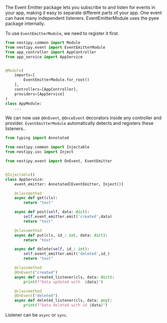 The Event Emitter package lets you subscribe to and listen for events in your app, making it easy to separate different parts of your app. One event can have many independent listeners. EventEmitterModule uses the pyee package internally.

To use `EventEmitterModule`, we need to register it first.
```python
from nestipy.common import Module
from nestipy.event import EventEmitterModule
from app_controller import AppController
from app_service import AppService


@Module(
    imports=[
        EventEmitterModule.for_root()
    ],
    controllers=[AppController],
    providers=[AppService]
)
class AppModule:
    ...
```
We can now use `@OnEvent`, `@OnceEvent`  decorators inside any controller and provider. `EventEmitterModule` automatically detects and registers these listeners..

```python
from typing import Annotated

from nestipy.common import Injectable
from nestipy.ioc import Inject

from nestipy.event import OnEvent, EventEmitter


@Injectable()
class AppService:
    event_emitter: Annotated[EventEmitter, Inject()]

    @classmethod
    async def get(cls):
        return "test"

    async def post(self, data: dict):
        self.event_emitter.emit('created',data)
        return "test"

    @classmethod
    async def put(cls, id_: int, data: dict):
        return "test"

    async def delete(self, id_: int):
        self.event_emitter.emit('deleted',id_)
        return "test"

    @classmethod
    @OnEvent("created") 
    async def created_listener(cls, data: dict):
        print(f"Data updated with  {data}")

    @classmethod
    @OnEvent("deleted")
    async def deleted_listener(cls, data: any):
        print(f"Data deleted with id {data}")

```

Listener can be `async` or `sync`.